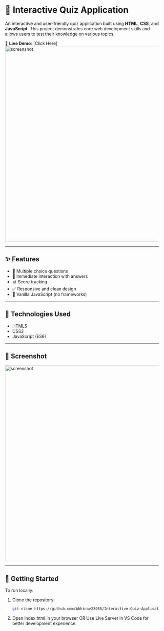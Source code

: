 # 🎯 Interactive Quiz Application

An interactive and user-friendly quiz application built using **HTML**, **CSS**, and **JavaScript**. This project demonstrates core web development skills and allows users to test their knowledge on various topics.

🔗 **Live Demo**: [Click Here]<img width="642" alt="screenshot" src="https://github.com/user-attachments/assets/ac6c0f56-f95d-471f-89fc-258106c1049c" />


---

## ✨ Features

- 🔁 Multiple choice questions
- 🧠 Immediate interaction with answers
- 📊 Score tracking
- ✅ Responsive and clean design
- 🚀 Vanilla JavaScript (no frameworks)

---

## 🧩 Technologies Used

- HTML5
- CSS3
- JavaScript (ES6)

---

## 📸 Screenshot

<img width="642" alt="screenshot" src="https://github.com/user-attachments/assets/931a65a1-b929-4126-b980-cff52b5198f8" />


---

## 🚀 Getting Started

To run locally:

1. Clone the repository:
   ```bash
   git clone https://github.com/Abhinav23055/Interactive-Quiz-Application.git
2. Open index.html in your browser
   OR
   Use Live Server in VS Code for better development experience.

